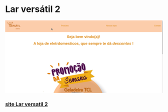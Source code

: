 # Lar versátil 2

![gifinterativo](https://github.com/lrolivera/Projeto-Lar-versatil/blob/master/Lar-versatil-2/larversatil2.gif)

<h3> <a href="https://larversatil2-projeto.netlify.app/index.html"> site Lar versatil 2 </a>
</h3>


